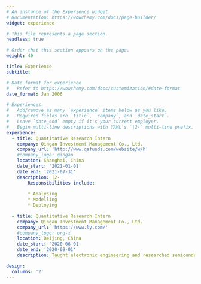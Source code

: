 ```yaml
---
# An instance of the Experience widget.
# Documentation: https://wowchemy.com/docs/page-builder/
widget: experience

# This file represents a page section.
headless: true

# Order that this section appears on the page.
weight: 40

title: Experience
subtitle:

# Date format for experience
#   Refer to https://wowchemy.com/docs/customization/#date-format
date_format: Jan 2006

# Experiences.
#   Add/remove as many `experience` items below as you like.
#   Required fields are `title`, `company`, and `date_start`.
#   Leave `date_end` empty if it's your current employer.
#   Begin multi-line descriptions with YAML's `|2-` multi-line prefix.
experience:
  - title: Quantitative Research Intern
    company: Qingan Investment Management Co., Ltd.
    company_url: 'http://www.qafunds.com/website/w/h'
    #company_logo: qingan
    location: Shanghai, China
    date_start: '2021-01-01'
    date_end: '2021-07-31'
    description: |2-
        Responsibilities include:
        
        * Analysing
        * Modelling
        * Deploying
        
  - title: Quantitative Research Intern
    company: Qingan Investment Management Co., Ltd.
    company_url: 'https://www.ly.com/'
    #company_logo: org-x
    location: Beijing, China
    date_start: '2020-06-01'
    date_end: '2020-09-01'
    description: Taught electronic engineering and researched semiconductor physics.

design:
  columns: '2'
---
```

